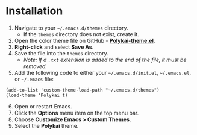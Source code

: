 # Installation

1. Navigate to your `~/.emacs.d/themes` directory.
    - If the `themes` directory does not exist, create it.
2. Open the color theme file on GitHub - **[Polykai-theme.el](https://raw.githubusercontent.com/adamgraham/polykai/master/Emacs/Polykai-theme.el)**.
3. **Right-click** and select **Save As**.
4. Save the file into the `themes` directory.
    - *Note: If a `.txt` extension is added to the end of the file, it must be removed.*
5. Add the following code to either your `~/.emacs.d/init.el`, `~/.emacs.el`, or `~/.emacs` file:

 ```
 (add-to-list 'custom-theme-load-path "~/.emacs.d/themes")
 (load-theme 'Polykai t)
 ```
6. Open or restart Emacs.
7. Click the **Options** menu item on the top menu bar.
8. Choose **Customize Emacs > Custom Themes**.
9. Select the **Polykai** theme.
